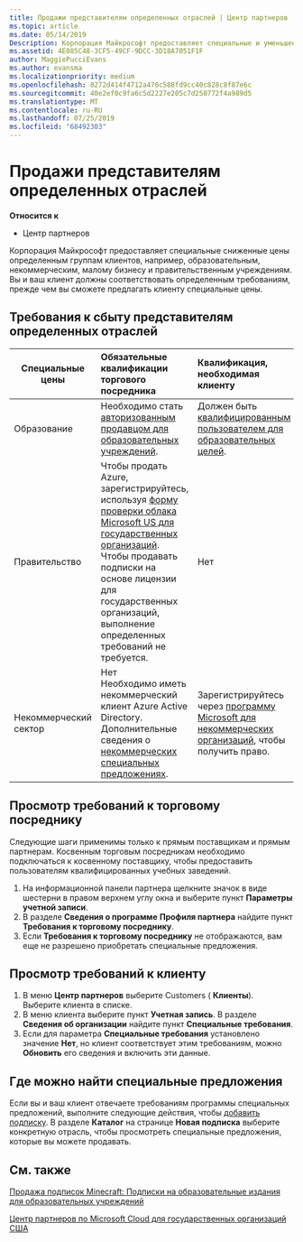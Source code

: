 ```yaml
---
title: Продажи представителям определенных отраслей | Центр партнеров
ms.topic: article
ms.date: 05/14/2019
Description: Корпорация Майкрософт предоставляет специальные и уменьшенные цены для выбранных групп клиентов, включая учебных клиентов, некоммерческих клиентов и пользователей государственных организаций.
ms.assetid: 4E085C48-3CF5-49CF-9DCC-3D18A7051F1F
author: MaggiePucciEvans
ms.author: evansma
ms.localizationpriority: medium
ms.openlocfilehash: 8272d414f4712a470c588fd9cc40c828c8f87e6c
ms.sourcegitcommit: 40e2ef0c9fa6c5d2227e205c7d250772f4a989d5
ms.translationtype: MT
ms.contentlocale: ru-RU
ms.lasthandoff: 07/25/2019
ms.locfileid: "68492303"
---
```

# <a name="sell-to-specialized-industries"></a>Продажи представителям определенных отраслей

**Относится к**

-  Центр партнеров

Корпорация Майкрософт предоставляет специальные сниженные цены определенным группам клиентов, например, образовательным, некоммерческим, малому бизнесу и правительственным учреждениям. Вы и ваш клиент должны соответствовать определенным требованиям, прежде чем вы сможете предлагать клиенту специальные цены. 

## <a name="requirements-to-sell-to-specialized-industries"></a>Требования к сбыту представителям определенных отраслей

|**Специальные цены**   |**Обязательные квалификации торгового посредника**   |**Квалификация, необходимая клиенту**   |
|----------------------------|:---------------------------------|:------------------------------------------|
|Образование   |Необходимо стать [авторизованным продавцом для образовательных учреждений](https://www.mepn.com).   | Должен быть [квалифицированным пользователем для образовательных целей](https://www.microsoftvolumelicensing.com/DocumentSearch.aspx?Mode=3&DocumentTypeId=7).   |
|Правительство   |Чтобы продать Azure, зарегистрируйтесь, используя [форму проверки облака Microsoft US для государственных организаций](https://azuregov.microsoft.com/csp). Чтобы продавать подписки на основе лицензии для государственных организаций, выполнение определенных требований не требуется.|   Нет|
|Некоммерческий сектор  |Нет<br>Необходимо иметь некоммерческий клиент Azure Active Directory.<br>Дополнительные сведения о [некоммерческих специальных предложениях](https://assetsprod.microsoft.com/mpn/en-us/nonprofit-skus-in-csp-faq.pdf).   |Зарегистрируйтесь через [программу Microsoft для некоммерческих организаций](https://nonprofit.microsoft.com/#/register), чтобы получить право.   |


## <a name="check-your-reseller-qualifications"></a>Просмотр требований к торговому посреднику

Следующие шаги применимы только к прямым поставщикам и прямым партнерам. Косвенным торговым посредникам необходимо подключаться к косвенному поставщику, чтобы предоставить пользователям квалифицированных учебных заведений. 

1.  На информационной панели партнера щелкните значок в виде шестерни в правом верхнем углу окна и выберите пункт **Параметры учетной записи**.
2.  В разделе **Сведения о программе** **Профиля партнера** найдите пункт **Требования к торговому посреднику**.
3.  Если **Требования к торговому посреднику** не отображаются, вам еще не разрешено приобретать специальные предложения.

## <a name="check-the-customer-qualifications"></a>Просмотр требований к клиенту

1.  В меню **Центр партнеров** выберите Customers ( **Клиенты**). Выберите клиента в списке.
2.  В меню клиента выберите пункт **Учетная запись**. В разделе **Сведения об организации** найдите пункт **Специальные требования**.
3.  Если для параметра **Специальные требования** установлено значение **Нет**, но клиент соответствует этим требованиям, можно **Обновить** его сведения и включить эти данные.

## <a name="where-to-find-special-offers"></a>Где можно найти специальные предложения

Если вы и ваш клиент отвечаете требованиям программы специальных предложений, выполните следующие действия, чтобы [добавить подписку](create-a-new-subscription.md). В разделе **Каталог** на странице **Новая подписка** выберите конкретную отрасль, чтобы просмотреть специальные предложения, которые вы можете продавать.

## <a name="see-also"></a>См. также

[Продажа подписок Minecraft: Подписки на образовательные издания для образовательных учреждений](minecraft-subscriptions.md)

[Центр партнеров по Microsoft Cloud для государственных организаций США](partner-center-for-microsoft-us-govt-cloud.md)


 

 

 



